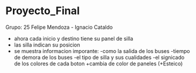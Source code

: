 # Proyecto_Final
Grupo: 25
Felipe Mendoza - Ignacio Cataldo
+ ahora cada inicio y destino tiene su panel de silla
+ las silla indican su posicion
+ se muestra informacion imporante:
  -como la salida de los buses
  -tiempo de demora de los buses
  -el tipo de silla y sus cualidades
  -el signicado de los colores de cada boton
+cambia de color de paneles (+Esteico)
 
 
